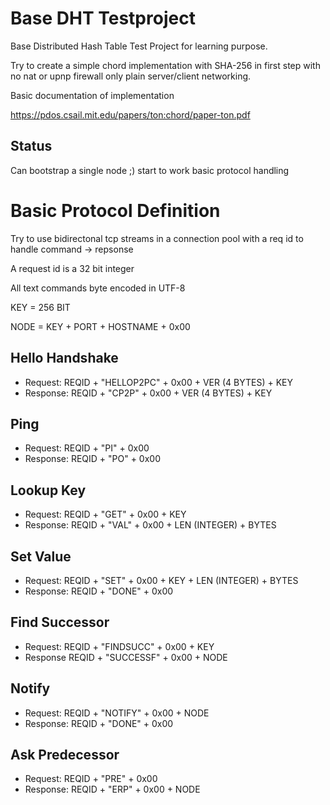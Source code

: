 # Base DHT Testproject

Base Distributed Hash Table Test Project for learning purpose. 

Try to create a simple chord implementation with SHA-256 in first step with no nat or upnp firewall only plain server/client networking. 

Basic documentation of implementation

https://pdos.csail.mit.edu/papers/ton:chord/paper-ton.pdf

## Status

Can bootstrap a single node ;) start to work basic protocol handling

# Basic Protocol Definition

Try to use bidirectonal tcp streams in a connection pool with a req id to handle command -> repsonse 

A request id is a 32 bit integer

All text commands byte encoded in UTF-8

KEY = 256 BIT 

NODE = KEY + PORT + HOSTNAME + 0x00 

## Hello Handshake

- Request:  REQID + "HELLOP2PC" + 0x00 + VER (4 BYTES) + KEY 
- Response: REQID + "CP2P" + 0x00 + VER (4 BYTES) + KEY 

## Ping 

- Request:  REQID + "PI" + 0x00
- Response: REQID + "PO" + 0x00

## Lookup Key

- Request:  REQID + "GET" + 0x00 + KEY 
- Response: REQID + "VAL" + 0x00 + LEN (INTEGER) + BYTES 

## Set Value 

- Request:  REQID + "SET" + 0x00 + KEY + LEN (INTEGER) + BYTES 
- Response: REQID + "DONE" + 0x00

## Find Successor

- Request: REQID + "FINDSUCC" + 0x00 + KEY 
- Response REQID + "SUCCESSF" + 0x00 + NODE 

## Notify

- Request:  REQID + "NOTIFY" + 0x00 + NODE 
- Response: REQID + "DONE" + 0x00

## Ask Predecessor

- Request:  REQID + "PRE" + 0x00 
- Response: REQID + "ERP" + 0x00 + NODE

